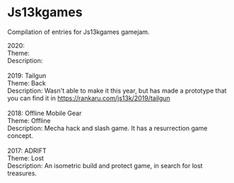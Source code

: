 # Js13kgames
Compilation of entries for Js13kgames gamejam.

2020:<br />
Theme: <br />
Description: <br />
<br />
2019: Tailgun<br />
Theme: Back<br />
Description: Wasn't able to make it this year, but has made a prototype that you can find it in <a href="https://rankaru.com/js13k/2019/tailgun">https://rankaru.com/js13k/2019/tailgun</a><br />
<br />
2018: Offline Mobile Gear<br />
Theme: Offline<br />
Description: Mecha hack and slash game. It has a resurrection game concept.<br />
<br />
2017: ADRIFT<br />
Theme: Lost<br />
Description: An isometric build and protect game, in search for lost treasures.<br />
